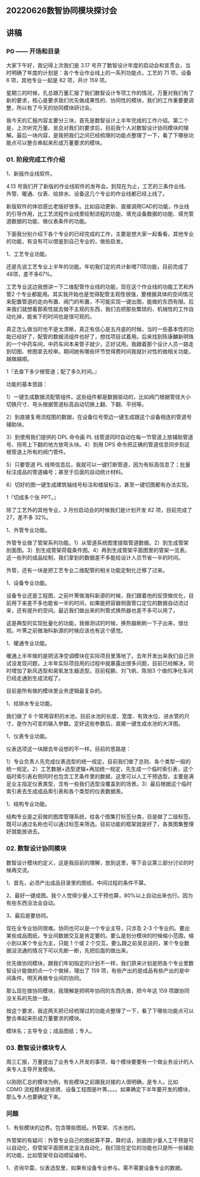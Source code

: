 ## 20220626数智协同模块探讨会

## 讲稿

### P0 —— 开场和目录

大家下午好，我记得上次我们是 3.17 号开了数智设计年度的启动会和宣贯会，当时明确了年度的计划是：各个专业作业线上的一系列功能点，工艺的 71 项，设备 6 项，其他专业一起是 82 项，共计 159 项。

星期三的时候，孔总跟万董汇报了我们数智设计专项工作的情况，万董对我们有了新的要求，核心是要求我们优先做成果性的、协同性的模块，我们的工作重要要调整，所以有了今天的协同模块研讨会。

我今天的汇报内容主要分三块，首先是数智设计上半年完成的工作介绍。第二个是，上次听完万董、吴总对我们的要求后，目前我个人对数智设计协同模块的理解。最后一块内容，是我把我们之间已经梳理的功能点整理了一下，看了下哪些功能点可以整合串起来形成万董要求的模块。

### 01. 阶段完成工作介绍

1、新版作业线软件。

4.13 号我们开了新版的作业线软件的发布会。到现在为止，工艺的三条作业线、外管、暖通、仪表、给排水、设备这几个专业的作业线都已经上线了。

新版软件的体验感比老版好很多。比如自动更新、直接调用CAD的功能，作业线的引导作用，比工艺流程作业线里绘制流程的功能、填充设备数据的功能、填充管道数据的功能、做仪表条件的功能。

下面我分别介绍下各个专业的已经完成的工作，主要是想大家一起看看，其他专业的功能，有没有可以借鉴到自己专业的，做些启发。

1、工艺专业功能。

还是先说工艺专业上半年的功能。年初我们定的共计新增71项功能，目前完成了48项，差不多67%。

工艺专业这边我想讲一下二维配管作业线的功能，现在这个作业线的功能工艺和外管2 个专业都能用。其实我开始也是觉得配管主观性很强，要根据具体的空间情况来配置管道的走向布置、阀门的布置，不可能实现一键出图，能做的东西有限。后来我们就想着那索性就去做不主观的东西，我们去把那些繁琐的、机械性的工作自动化掉，能省下的时间也是很可观的。

真正怎么做当时也不是太清晰，真正有信心是五月底的时候，当时一些基本性的功能已经好了，配管的数据流组件也好了，想找项目试着用。后来找到陈康麟新明珠的一个中药车间，中药车间本来管子就少，正好试用。我跟着那个设计人员一路走到切图、修图拿去校审。期间她有哪些环节觉得费时间我就针对性的做相关功能，越做越顺。

1『去查下多少根管道；配了多久时间。』

功能的基本思路：

1）一键生成数据流配管组件。这些组件都是数据驱动的，比如阀门根据管径大小切换尺寸、弯头根据管道标高自动切换上翻、下翻、平拐等。

2）到直接复用流程图的数据，在设备位号旁边一键生成跟这个设备相连的管道号辅助块。

3）到使用我们提供的 DPL 命令画 PL 线管道同时自动在每一节管道上放辅助管道号、拐弯上下翻的地方放弯头块。4）到用 DPS 命令把正确的管道信息同步到这根管道上所有的阀门管件。

5）只要管道 PL 线带信息后，我就可以一键打断管道，因为有标高信息了；批量标注成品的管道编号；甚至于后面的自动统计材料。

6）切好的图一键生成建筑轴线号标注和楼层标注，甚至一键切图都有办法实现。

1『切成多个张 PPT。』

除了工艺外的其他专业，3 月份启动会的时候我们是计划开发 82 项，目前完成了 27，差不多 32%。

1、外管专业功能。

外管专业做了管架系列功能。1）从管道系统图里提取管道数据。2）到生成管架剖面图。3）到生成管架荷载条件图。4）再到生成管架平面图里的管架一览表。这一些列的成品绘制，我们拿到的数据差不多能给设计人员节省一半的时间。

外管，还有一块是把工艺专业二维配管的相关功能定制化迁移了过来。

1、设备专业功能。

设备专业还是工程图，之前叶菁做海科新源的时候，我们跟着他的反馈做优化，目前用下来差不多也能省一半的时间，如果能把容器侧面管口定位的数据自动流过来，还有提升的空间。最近我们做出来的列管式换热器也差不多可以用了。

这是典型的实现批量化的功能，我做测试的时候，换热器刷刷一下子出来，很壮观。叶菁之前做海科新源的时候应该也有这个感觉。

1、暖通专业功能。

暖通上半年做的是把洁净空调模块在实际项目里落地了。去年开发出来我们自己测试没发现问题，上半年实际项目用的过程中就暴露出很多问题，目前已经解决，同时增加了新风选型和臭氧发生器选型。目前程鹏、刘飞帆、陈旭3 个做的净化车间已经走通到生成流程了。

目前是所有做的模块里业务逻辑最复杂的。

1、给排水专业功能。

我们做了 6 个常用容积的水池，目前水池的长度、宽度、有效水位、进水管的尺寸，是作为可变的输入参数。定好这些参数后，直接一键生成水池的大洋图。

1、仪表专业功能。

仪表选项这一块跟去年设想的不一样。目前的思路是：

1）专业负责人先完成仪表选型的统一规定。目前我们做了总则、各个类型一般的统一规定。2）工艺数据+选型逻辑+再加统一规定，先生成一个临时索引表，这个临时索引表右侧同时也包含工艺条件里的数据，这里可以人工干预选型，主要是满足业主指定仪表类型，含有一些我们选型没覆盖到的场景。3）最后根据这个临时索引表去生成成品索引表和各个类型的仪表数据表。

1、结构专业功能。

结构专业是之前做的图库管理系统，给各个图集打标签分类，目是做了二级标签。既可以通过名称也可以通过标签来筛选。目前功能的框架就是好了，各类图集整理好就能放进去。

### 02. 数智设计协同模块

数智设计模块的定义，这是我目前的理解，放到这里，等下会议第三部分讨论的时候再交流。

1、首先，必须产出成品目录里的图纸，中间过程的条件不算。

2、最好一键成图。我个人觉得少量人工干预也算，80%以上自动出来也行。因为有些东西没法全自动。

3、最后是要协同。

现在全专业协同很难。协同也可以是一个专业主导，只涉及 2-3 个专业的。要出某些成品图纸，专业间数据交互是肯定要的。要么是划分模块的时候缩小范围，缩小到以某个专业为主，只能 1 个或 2 个交互。要么跟之前吴总说的，某个专业数据没流通的情况下可以先断一断，先把后面的做出来。

优先做协同模块，跟我们年初指定的计划不一样，我们原来计划是把各个专业里数智设计能做的点一个个做掉，理出了 159 项，有些产出的是成品有些产出的是中间条件。明天再做专业间的协同。

那么现在做协同模块，我理解是把明年协同的东西先做，把今年这 159 项跟协同没关系的先放一放。

按这个要求，我这两天把已经梳理过的功能点整理了一下，看了下哪些功能点可以整合串起来形成万董要求的模块。

模块名；主导专业；成品图纸；专人。

### 03. 数智设计模块专人

周三汇报，万董提出了业务专人开发的事项，每个模块要要有一个做业务设计的人来专人主导开发模块。

以刚刚汇总的模块为例，有些模块之前跟我对接的人很明确，是专人。比如 CDMO 流程模块是徐骋、设备工程图是叶菁。。。。如果确定下半年要开发的模块，那么专人也要确定下来。

###  问题

1、有些模块的边界。包含哪些图纸。外管架、污水池的。

外管架的有疑问：外管专业自己的图纸算不算，算的话，剖面图少量人工干预是可以自动化，但管架平面图肯定没法自动化，我们现在定位的功能也只是所一些辅助的功能，比如管架号自动顺延编号。

1、咨询华雷。仪表选型里，如果有设备专业参与。需不需要设备专业的数据。

